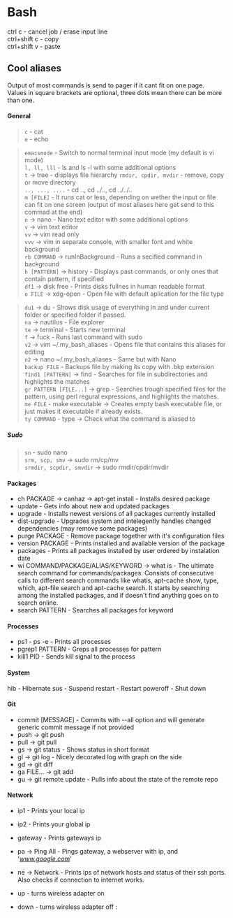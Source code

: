 Bash
====

ctrl c - cancel job / erase input line  
ctrl+shift c - copy  
ctrl+shift v - paste  

Cool aliases
------------
Output of most commands is send to pager if it cant fit on one page.  
Values in square brackets are optional, three dots mean there can be more than one.


#### General

>`c` - cat  
>`e` - echo  

>`emacsmode` - Switch to normal terminal input mode (my default is vi mode)  
>`l, ll, lll` - ls and ls -l with some additional options  
>`t` -> tree - displays file hierarchy
>`rmdir, cpdir, mvdir` - remove, copy or move directory  
>`.., ..., ....` - cd .., cd ../.., cd ../../..  
>`m [FILE]` -  It runs cat or less, depending on wether the input or file can fit on one screen (output of most aliases here get send to this commad at the end)  
>`n` -> nano - Nano text editor with some additional options  
>`v` -> vim text editor  
>`vv` -> vim read only  
>`vvv` -> vim in separate console, with smaller font and white background  
>`rb COMMAND` -> runInBackground - Runs a secified command in background  
>`h [PATTERN]` -> history - Displays past commands, or only ones that contain pattern, if specified  
>`df1` -> disk free - Prints disks fullnes in human readable format  
>`o FILE` -> xdg-open - Open file with default aplication for the file type  

>`du1` -> du - Shows disk usage of everything in and under current folder or specified folder if passed.  
>`na` -> nautilus - File explorer  
>`te` -> terminal - Starts new terminal  
>`f` -> fuck - Runs last command with sudo  
>`v2` -> vim ~/.my_bash_aliases - Opens file that contains this aliases for editing  
>`n2` -> nano ~/.my_bash_aliases - Same but with Nano  
>`backup FILE` - Backups file by making its copy with .bkp extension  
>`find1 [PATTERN]` -> find - Searches for file in subdirectories and highlights the matches  
>`gr PATTERN [FILE...]` -> grep - Searches trough specified files for the pattern, using perl regural expressions, and highlights the matches.  
>`me FILE` - make executable -> Creates empty bash executable file, or just makes it executable if already exists.  
>`ty COMMAND` - type -> Check what the command is aliased to  

##### Sudo
>`sn` - sudo nano  
>`srm, scp, smv` -> sudo rm/cp/mv  
>`srmdir, scpdir, smvdir` -> sudo rmdir/cpdir/mvdir  

#### Packages
* ch PACKAGE -> canhaz -> apt-get install - Installs desired package
* update - Gets info about new and updated packages
* upgrade - Installs newest versions of all packages currently
installed
* dist-upgrade - Upgrades system and intelegently handles
changed dependencies (may remove some packages)
* purge PACKAGE - Remove package together with it's configuration files
* version PACKAGE - Prints installed and available version of the package
* packages - Prints all packages installed by user ordered by instalation date
* wi COMMAND/PACKAGE/ALIAS/KEYWORD -> what is - The ultimate search command for commands/packages. Consists of consecutive calls to different search commands like whatis, apt-cache show, type, which, apt-file search and apt-cache search. It starts by searching among the installed packages, and if doesn't find anything goes on to search online.
* search PATTERN - Searches all packages for keyword

#### Processes
* ps1 - ps -e - Prints all processes
* pgrep1 PATTERN - Greps all processes for pattern
* kill1 PID - Sends kill signal to the process

#### System
hib - Hibernate
sus - Suspend
restart - Restart
poweroff - Shut down


#### Git
* commit [MESSAGE] - Commits with --all option and  will generate generic commit message if not provided
* push -> git push
* pull -> git pull
* gs -> git status - Shows status in short format
* gl -> git log - Nicely  decorated log with graph on the side
* gd -> git diff
* ga FILE... -> git add
* gu -> git remote update - Pulls info about the state of the remote repo

#### Network
* ip1 - Prints your local ip
* ip2 - Prints your global ip
* gateway - Prints gateways ip
* pa -> Ping All - Pings gateway, a webserver with ip, and '_www.google.com_'
* ne -> Network - Prints ips of network hosts and status of their ssh ports. Also checks if connection to internet works.

* up - turns wireless adapter on
* down - turns wireless adapter off
:




